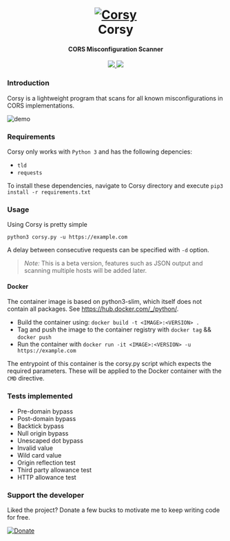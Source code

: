 
<h1 align="center">
  <br>
  <a href="https://github.com/s0md3v/Corsy"><img src="https://i.ibb.co/K0Z7X99/corsy.png" alt="Corsy"></a>
  <br>
  Corsy
  <br>
</h1>

<h4 align="center">CORS Misconfiguration Scanner</h4>

<p align="center">
  <a href="https://github.com/s0md3v/Corsy/releases">
    <img src="https://img.shields.io/github/release/s0md3v/Corsy.svg">
  </a>
  <a href="https://github.com/s0md3v/Corsy/issues?q=is%3Aissue+is%3Aclosed">
      <img src="https://img.shields.io/github/issues-closed-raw/s0md3v/Corsy.svg">
  </a>
</p>

### Introduction
Corsy is a lightweight program that scans for all known misconfigurations in CORS implementations.

![demo](https://i.ibb.co/478BCyb/corsy.png)

### Requirements
Corsy only works with `Python 3` and has the following depencies:

- `tld`
- `requests`

To install these dependencies, navigate to Corsy directory and execute `pip3 install -r requirements.txt`

### Usage
Using Corsy is pretty simple

`python3 corsy.py -u https://example.com`

A delay between consecutive requests can be specified with `-d` option.

> *Note:* This is a beta version, features such as JSON output and scanning multiple hosts will be added later.

#### Docker

The container image is based on python3-slim, which itself does not contain all packages. See https://hub.docker.com/_/python/.

- Build the container using: `docker build -t <IMAGE>:<VERSION> .`
- Tag and push the image to the container registry with `docker tag` && `docker push`
- Run the container with `docker run -it <IMAGE>:<VERSION> -u https://example.com` 

The entrypoint of this container is the corsy.py script which expects the required parameters. These will be applied to the Docker container with the `CMD` directive.

### Tests implemented
- Pre-domain bypass
- Post-domain bypass
- Backtick bypass
- Null origin bypass
- Unescaped dot bypass
- Invalid value
- Wild card value
- Origin reflection test
- Third party allowance test
- HTTP allowance test

### Support the developer
Liked the project? Donate a few bucks to motivate me to keep writing code for free.

[![Donate](https://i.ibb.co/1R5wK5S/28491754-14774f54-6f14-11e7-9975-8a5faeda7e30.gif)](https://s0md3v.github.io/donate.html)
